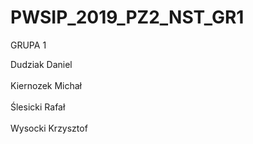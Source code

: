 # PWSIP_2019_PZ2_NST_GR1

GRUPA 1</br>

Dudziak Daniel </br>
</br>Kiernozek Michał</br>
</br>Ślesicki Rafał</br>
</br>Wysocki Krzysztof</br>

